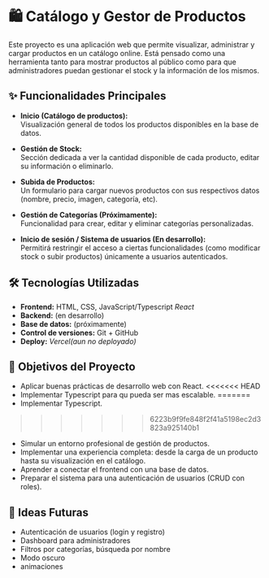 # 🛍️ Catálogo y Gestor de Productos

Este proyecto es una aplicación web que permite visualizar, administrar y cargar productos en un catálogo online. Está pensado como una herramienta tanto para mostrar productos al público como para que administradores puedan gestionar el stock y la información de los mismos.

## ✨ Funcionalidades Principales

- **Inicio (Catálogo de productos):**  
  Visualización general de todos los productos disponibles en la base de datos.

- **Gestión de Stock:**  
  Sección dedicada a ver la cantidad disponible de cada producto, editar su información o eliminarlo.

- **Subida de Productos:**  
  Un formulario para cargar nuevos productos con sus respectivos datos (nombre, precio, imagen, categoría, etc).

- **Gestión de Categorías (Próximamente):**  
  Funcionalidad para crear, editar y eliminar categorías personalizadas.

- **Inicio de sesión / Sistema de usuarios (En desarrollo):**  
  Permitirá restringir el acceso a ciertas funcionalidades (como modificar stock o subir productos) únicamente a usuarios autenticados.

## 🛠️ Tecnologías Utilizadas

- **Frontend:** HTML, CSS, JavaScript/Typescript *React*  
- **Backend:** (en desarrollo)  
- **Base de datos:** (próximamente)  
- **Control de versiones:** Git + GitHub  
- **Deploy:** *Vercel(aun no deployado)*


## 📌 Objetivos del Proyecto

- Aplicar buenas prácticas de desarrollo web con React.
<<<<<<< HEAD
- Implementar Typescript para qu pueda ser mas escalable.
=======
- Implementar Typescript.
>>>>>>> 6223b9f9fe848f2f41a5198ec2d3823a925140b1
- Simular un entorno profesional de gestión de productos.
- Implementar una experiencia completa: desde la carga de un producto hasta su visualización en el catálogo.
- Aprender a conectar el frontend con una base de datos.
- Preparar el sistema para una autenticación de usuarios (CRUD con roles).

## 🧠 Ideas Futuras

- Autenticación de usuarios (login y registro)
- Dashboard para administradores
- Filtros por categorías, búsqueda por nombre
- Modo oscuro
- animaciones




